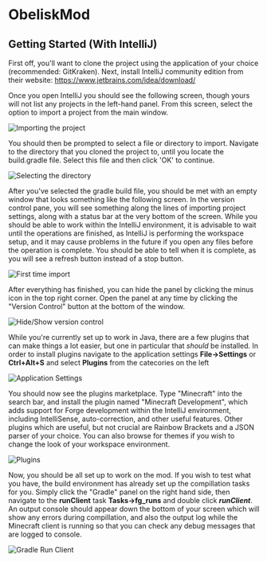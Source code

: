 # ObeliskMod

## Getting Started (With IntelliJ)

First off, you'll want to clone the project using the application of your choice (recommended: GitKraken). Next, install IntelliJ community edition from their website: https://www.jetbrains.com/idea/download/

Once you open IntelliJ you should see the following screen, though yours will not list any projects in the left-hand panel. From this screen, select the option to import a project from the main window.

![Importing the project](https://github.com/intrepid249/ObeliskMod/blob/master/Using%20IntelliJ/IntelliJ.PNG "Importing the project")

You should then be prompted to select a file or directory to import. Navigate to the directory that you cloned the project to, until you locate the build.gradle file. Select this file and then click 'OK' to continue.

![Selecting the directory](https://github.com/intrepid249/ObeliskMod/blob/master/Using%20IntelliJ/SelectImport.PNG "Selecting the build.gradle file to import")

After you've selected the gradle build file, you should be met with an empty window that looks something like the following screen. In the version control pane, you will see something along the lines of importing project settings, along with a status bar at the very bottom of the screen. While you should be able to work within the IntelliJ environment, it is advisable to wait until the operations are finished, as IntelliJ is performing the workspace setup, and it may cause problems in the future if you open any files before the operation is complete. You should be able to tell when it is complete, as you will see a refresh button instead of a stop button.

![First time import](https://github.com/intrepid249/ObeliskMod/blob/master/Using%20IntelliJ/GradlewBuild.PNG "Importing the project for the first time")

After everything has finished, you can hide the panel by clicking the minus icon in the top right corner. Open the panel at any time by clicking the "Version Control" button at the bottom of the window.

![Hide/Show version control](https://github.com/intrepid249/ObeliskMod/blob/master/Using%20IntelliJ/HideShowVCS.PNG "Hiding or viewing the version control panel")

While you're currently set up to work in Java, there are a few plugins that can make things a lot easier, but one in particular that *should* be installed. In order to install plugins navigate to the application settings **File->Settings** or **Ctrl+Alt+S** and select **Plugins** from the catecories on the left

![Application Settings](https://github.com/intrepid249/ObeliskMod/blob/master/Using%20IntelliJ/PluginsStep1.PNG)

You should now see the plugins marketplace. Type "Minecraft" into the search bar, and install the plugin named "Minecraft Development", which adds support for Forge development within the IntelliJ environment, including IntelliSense, auto-correction, and other useful features. Other plugins which are useful, but not crucial are Rainbow Brackets and a JSON parser of your choice. You can also browse for themes if you wish to change the look of your workspace environment.

![Plugins](https://github.com/intrepid249/ObeliskMod/blob/master/Using%20IntelliJ/PluginsStep2.PNG "Installing plugins from the marketplace")

Now, you should be all set up to work on the mod. If you wish to test what you have, the build environment has already set up the compillation tasks for you. Simply click the "Gradle" panel on the right hand side, then navigate to the **runClient** task **Tasks->fg_runs** and double click ***runClient***. An output console should appear down the bottom of your screen which will show any errors during compillation, and also the output log while the Minecraft client is running so that you can check any debug messages that are logged to console.

![Gradle Run Client](https://github.com/intrepid249/ObeliskMod/blob/master/Using%20IntelliJ/TestingCode.PNG)